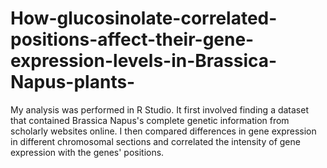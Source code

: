 # How-glucosinolate-correlated-positions-affect-their-gene-expression-levels-in-Brassica-Napus-plants-
My analysis was performed in R Studio. It first involved finding a dataset that contained Brassica Napus's complete genetic information from scholarly websites online. I then compared differences in gene expression in different chromosomal sections and correlated the intensity of gene expression with the genes' positions.
